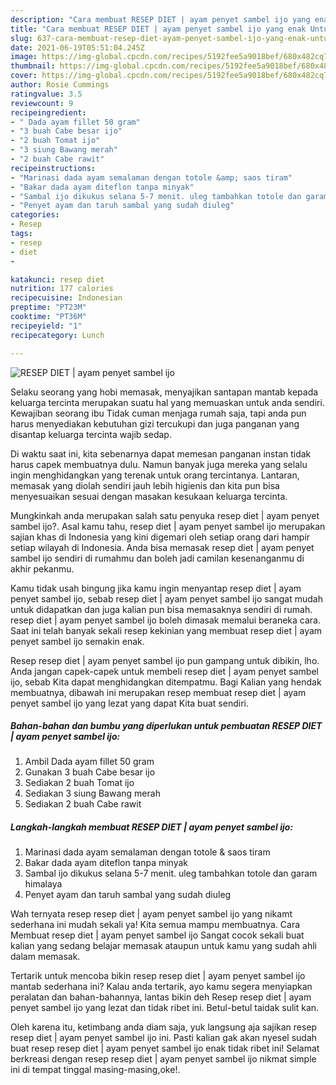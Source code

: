 ```yaml
---
description: "Cara membuat RESEP DIET | ayam penyet sambel ijo yang enak Untuk Jualan"
title: "Cara membuat RESEP DIET | ayam penyet sambel ijo yang enak Untuk Jualan"
slug: 637-cara-membuat-resep-diet-ayam-penyet-sambel-ijo-yang-enak-untuk-jualan
date: 2021-06-19T05:51:04.245Z
image: https://img-global.cpcdn.com/recipes/5192fee5a9018bef/680x482cq70/resep-diet-ayam-penyet-sambel-ijo-foto-resep-utama.jpg
thumbnail: https://img-global.cpcdn.com/recipes/5192fee5a9018bef/680x482cq70/resep-diet-ayam-penyet-sambel-ijo-foto-resep-utama.jpg
cover: https://img-global.cpcdn.com/recipes/5192fee5a9018bef/680x482cq70/resep-diet-ayam-penyet-sambel-ijo-foto-resep-utama.jpg
author: Rosie Cummings
ratingvalue: 3.5
reviewcount: 9
recipeingredient:
- " Dada ayam fillet 50 gram"
- "3 buah Cabe besar ijo"
- "2 buah Tomat ijo"
- "3 siung Bawang merah"
- "2 buah Cabe rawit"
recipeinstructions:
- "Marinasi dada ayam semalaman dengan totole &amp; saos tiram"
- "Bakar dada ayam diteflon tanpa minyak"
- "Sambal ijo dikukus selana 5-7 menit. uleg tambahkan totole dan garam himalaya"
- "Penyet ayam dan taruh sambal yang sudah diuleg"
categories:
- Resep
tags:
- resep
- diet
- 

katakunci: resep diet  
nutrition: 177 calories
recipecuisine: Indonesian
preptime: "PT23M"
cooktime: "PT36M"
recipeyield: "1"
recipecategory: Lunch

---
```



![RESEP DIET | ayam penyet sambel ijo](https://img-global.cpcdn.com/recipes/5192fee5a9018bef/680x482cq70/resep-diet-ayam-penyet-sambel-ijo-foto-resep-utama.jpg)

Selaku seorang yang hobi memasak, menyajikan santapan mantab kepada keluarga tercinta merupakan suatu hal yang memuaskan untuk anda sendiri. Kewajiban seorang ibu Tidak cuman menjaga rumah saja, tapi anda pun harus menyediakan kebutuhan gizi tercukupi dan juga panganan yang disantap keluarga tercinta wajib sedap.

Di waktu  saat ini, kita sebenarnya dapat memesan panganan instan tidak harus capek membuatnya dulu. Namun banyak juga mereka yang selalu ingin menghidangkan yang terenak untuk orang tercintanya. Lantaran, memasak yang diolah sendiri jauh lebih higienis dan kita pun bisa menyesuaikan sesuai dengan masakan kesukaan keluarga tercinta. 



Mungkinkah anda merupakan salah satu penyuka resep diet | ayam penyet sambel ijo?. Asal kamu tahu, resep diet | ayam penyet sambel ijo merupakan sajian khas di Indonesia yang kini digemari oleh setiap orang dari hampir setiap wilayah di Indonesia. Anda bisa memasak resep diet | ayam penyet sambel ijo sendiri di rumahmu dan boleh jadi camilan kesenanganmu di akhir pekanmu.

Kamu tidak usah bingung jika kamu ingin menyantap resep diet | ayam penyet sambel ijo, sebab resep diet | ayam penyet sambel ijo sangat mudah untuk didapatkan dan juga kalian pun bisa memasaknya sendiri di rumah. resep diet | ayam penyet sambel ijo boleh dimasak memalui beraneka cara. Saat ini telah banyak sekali resep kekinian yang membuat resep diet | ayam penyet sambel ijo semakin enak.

Resep resep diet | ayam penyet sambel ijo pun gampang untuk dibikin, lho. Anda jangan capek-capek untuk membeli resep diet | ayam penyet sambel ijo, sebab Kita dapat menghidangkan ditempatmu. Bagi Kalian yang hendak membuatnya, dibawah ini merupakan resep membuat resep diet | ayam penyet sambel ijo yang lezat yang dapat Kita buat sendiri.

<!--inarticleads1-->

##### Bahan-bahan dan bumbu yang diperlukan untuk pembuatan RESEP DIET | ayam penyet sambel ijo:

1. Ambil  Dada ayam fillet 50 gram
1. Gunakan 3 buah Cabe besar ijo
1. Sediakan 2 buah Tomat ijo
1. Sediakan 3 siung Bawang merah
1. Sediakan 2 buah Cabe rawit




<!--inarticleads2-->

##### Langkah-langkah membuat RESEP DIET | ayam penyet sambel ijo:

1. Marinasi dada ayam semalaman dengan totole &amp; saos tiram
1. Bakar dada ayam diteflon tanpa minyak
1. Sambal ijo dikukus selana 5-7 menit. uleg tambahkan totole dan garam himalaya
1. Penyet ayam dan taruh sambal yang sudah diuleg




Wah ternyata resep resep diet | ayam penyet sambel ijo yang nikamt sederhana ini mudah sekali ya! Kita semua mampu membuatnya. Cara Membuat resep diet | ayam penyet sambel ijo Sangat cocok sekali buat kalian yang sedang belajar memasak ataupun untuk kamu yang sudah ahli dalam memasak.

Tertarik untuk mencoba bikin resep resep diet | ayam penyet sambel ijo mantab sederhana ini? Kalau anda tertarik, ayo kamu segera menyiapkan peralatan dan bahan-bahannya, lantas bikin deh Resep resep diet | ayam penyet sambel ijo yang lezat dan tidak ribet ini. Betul-betul taidak sulit kan. 

Oleh karena itu, ketimbang anda diam saja, yuk langsung aja sajikan resep resep diet | ayam penyet sambel ijo ini. Pasti kalian gak akan nyesel sudah buat resep resep diet | ayam penyet sambel ijo enak tidak ribet ini! Selamat berkreasi dengan resep resep diet | ayam penyet sambel ijo nikmat simple ini di tempat tinggal masing-masing,oke!.

